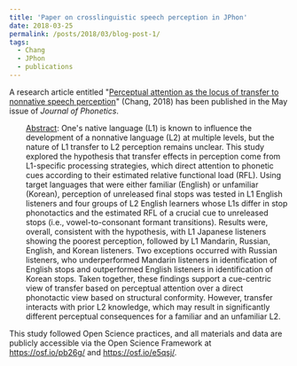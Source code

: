 ```yaml
---
title: 'Paper on crosslinguistic speech perception in JPhon'
date: 2018-03-25
permalink: /posts/2018/03/blog-post-1/
tags:
  - Chang
  - JPhon
  - publications
---
```


A research article entitled "<a href="https://doi.org/10.1016/j.wocn.2018.03.003" target="_blank"><span class="s1">Perceptual attention as the locus of transfer to nonnative speech perception</span></a>" (Chang, 2018) has been published in the May issue of <i>Journal of Phonetics</i>.
<p style="padding-left: 30px;"><span style="text-decoration: underline;">Abstract</span>: One's native language (L1) is known to influence the development of a nonnative language (L2) at multiple levels, but the nature of L1 transfer to L2 perception remains unclear. This study explored the hypothesis that transfer effects in perception come from L1-specific processing strategies, which direct attention to phonetic cues according to their estimated relative functional load (RFL). Using target languages that were either familiar (English) or unfamiliar (Korean), perception of unreleased final stops was tested in L1 English listeners and four groups of L2 English learners whose L1s differ in stop phonotactics and the estimated RFL of a crucial cue to unreleased stops (i.e., vowel-to-consonant formant transitions). Results were, overall, consistent with the hypothesis, with L1 Japanese listeners showing the poorest perception, followed by L1 Mandarin, Russian, English, and Korean listeners. Two exceptions occurred with Russian listeners, who underperformed Mandarin listeners in identification of English stops and outperformed English listeners in identification of Korean stops. Taken together, these findings support a cue-centric view of transfer based on perceptual attention over a direct phonotactic view based on structural conformity. However, transfer interacts with prior L2 knowledge, which may result in significantly different perceptual consequences for a familiar and an unfamiliar L2.</p>
This study followed Open Science practices, and all materials and data are publicly accessible via the Open Science Framework at <a href="https://osf.io/pb26g/" target="_blank">https://osf.io/pb26g/</a> and <a href="https://osf.io/e5qsj/" target="_blank">https://osf.io/e5qsj/</a>.
